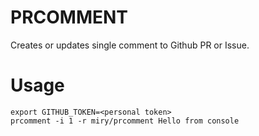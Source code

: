 # PRCOMMENT

Creates or updates single comment to Github PR or Issue.

# Usage

```shell
export GITHUB_TOKEN=<personal token>
prcomment -i 1 -r miry/prcomment Hello from console
```
